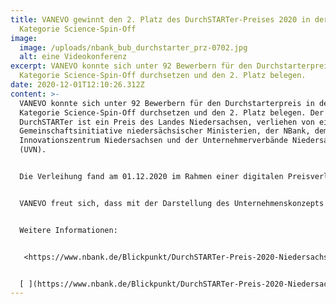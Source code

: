 ```yaml
---
title: VANEVO gewinnt den 2. Platz des DurchSTARTer-Preises 2020 in der
  Kategorie Science-Spin-Off
image:
  image: /uploads/nbank_bub_durchstarter_prz-0702.jpg
  alt: eine Videokonferenz
excerpt: VANEVO konnte sich unter 92 Bewerbern für den Durchstarterpreis in der
  Kategorie Science-Spin-Off durchsetzen und den 2. Platz belegen.
date: 2020-12-01T12:10:26.312Z
content: >-
  VANEVO konnte sich unter 92 Bewerbern für den Durchstarterpreis in der
  Kategorie Science-Spin-Off durchsetzen und den 2. Platz belegen. Der
  DurchSTARTer ist ein Preis des Landes Niedersachsen, verliehen von einer
  Gemeinschaftsinitiative niedersächsischer Ministerien, der NBank, dem
  Innovationszentrum Niedersachsen und der Unternehmerverbände Niedersachsen
  (UVN). 


  Die Verleihung fand am 01.12.2020 im Rahmen einer digitalen Preisverleihung statt.


  VANEVO freut sich, dass mit der Darstellung des Unternehmenskonzepts die Jury überzeugt werden konnte!


  Weitere Informationen:


   <https://www.nbank.de/Blickpunkt/DurchSTARTer-Preis-2020-Niedersachsen-pr%C3%A4miert-seine-besten-Startups.jsp>


  [ ](https://www.nbank.de/Blickpunkt/DurchSTARTer-Preis-2020-Niedersachsen-pr%C3%A4miert-seine-besten-Startups.jsp)<https://durchstarterpreis.nbank.de/>
---
```

